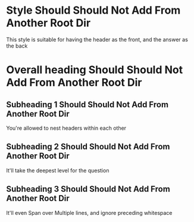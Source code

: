 <!-- CARD -->
# Style Should Should Not Add From Another Root Dir
This style is suitable for having the header as the front, and the answer as the back
# Overall heading Should Should Not Add From Another Root Dir
<!-- CARD -->
## Subheading 1 Should Should Not Add From Another Root Dir
You're allowed to nest headers within each other
<!-- CARD -->
## Subheading 2 Should Should Not Add From Another Root Dir
It'll take the deepest level for the question
<!-- CARD -->
## Subheading 3 Should Should Not Add From Another Root Dir

   
   
It'll even
Span over
Multiple lines, and ignore preceding whitespace
